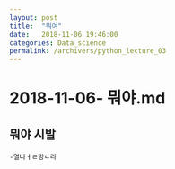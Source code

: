 ```yaml
---
layout: post
title:  "뭐여"
date:   2018-11-06 19:46:00
categories: Data_science
permalink: /archivers/python_lecture_03 
---
```


# 2018-11-06- 뭐야.md

## 뭐야 시발

    -얼나ㅓㄹ망ㄴ라
